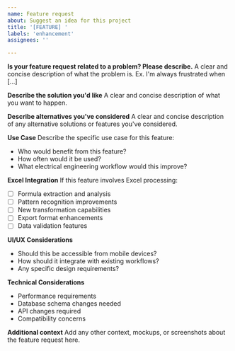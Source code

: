 ```yaml
---
name: Feature request
about: Suggest an idea for this project
title: '[FEATURE] '
labels: 'enhancement'
assignees: ''

---
```


**Is your feature request related to a problem? Please describe.**
A clear and concise description of what the problem is. Ex. I'm always frustrated when [...]

**Describe the solution you'd like**
A clear and concise description of what you want to happen.

**Describe alternatives you've considered**
A clear and concise description of any alternative solutions or features you've considered.

**Use Case**
Describe the specific use case for this feature:
- Who would benefit from this feature?
- How often would it be used?
- What electrical engineering workflow would this improve?

**Excel Integration**
If this feature involves Excel processing:
- [ ] Formula extraction and analysis
- [ ] Pattern recognition improvements
- [ ] New transformation capabilities
- [ ] Export format enhancements
- [ ] Data validation features

**UI/UX Considerations**
- Should this be accessible from mobile devices?
- How should it integrate with existing workflows?
- Any specific design requirements?

**Technical Considerations**
- Performance requirements
- Database schema changes needed
- API changes required
- Compatibility concerns

**Additional context**
Add any other context, mockups, or screenshots about the feature request here.